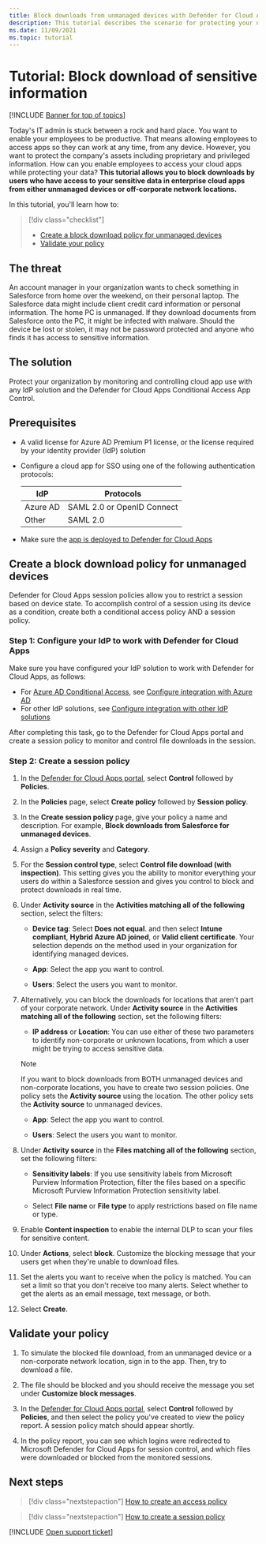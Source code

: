```yaml
---
title: Block downloads from unmanaged devices with Defender for Cloud Apps Conditional Access App Control tutorial
description: This tutorial describes the scenario for protecting your organization against downloads of sensitive data by unmanaged devices using Azure AD reverse proxy capabilities.
ms.date: 11/09/2021
ms.topic: tutorial
---
```

# Tutorial: Block download of sensitive information

[!INCLUDE [Banner for top of topics](includes/banner.md)]

Today's IT admin is stuck between a rock and hard place. You want to enable your employees to be productive. That means allowing employees to access apps so they can work at any time, from any device. However, you want to protect the company's assets including proprietary and privileged information. How can you enable employees to access your cloud apps while protecting your data? **This tutorial allows you to block downloads by users who have access to your sensitive data in enterprise cloud apps from either unmanaged devices or off-corporate network locations.**

In this tutorial, you'll learn how to:

> [!div class="checklist"]
>
> - [Create a block download policy for unmanaged devices](#create-a-block-download-policy-for-unmanaged-devices)
> - [Validate your policy](#validate-your-policy)

## The threat

An account manager in your organization wants to check something in Salesforce from home over the weekend, on their personal laptop. The Salesforce data might include client credit card information or personal information. The home PC is unmanaged. If they download documents from Salesforce onto the PC, it might be infected with malware. Should the device be lost or stolen, it may not be password protected and anyone who finds it has access to sensitive information.

## The solution

Protect your organization by monitoring and controlling cloud app use with any IdP solution and the Defender for Cloud Apps Conditional Access App Control.

## Prerequisites

- A valid license for Azure AD Premium P1 license, or the license required by your identity provider (IdP) solution
- Configure a cloud app for SSO using one of the following authentication protocols:

    |IdP|Protocols|
    |---|---|
    |Azure AD|SAML 2.0 or OpenID Connect|
    |Other|SAML 2.0|
- Make sure the [app is deployed to Defender for Cloud Apps](proxy-deployment-aad.md)

## Create a block download policy for unmanaged devices

Defender for Cloud Apps session policies allow you to restrict a session based on device state. To accomplish control of a session using its device as a condition, create both a conditional access policy AND a session policy.

### Step 1: Configure your IdP to work with Defender for Cloud Apps

Make sure you have configured your IdP solution to work with Defender for Cloud Apps, as follows:

- For [Azure AD Conditional Access](/azure/active-directory/conditional-access/overview), see [Configure integration with Azure AD](proxy-deployment-aad.md#configure-integration-with-azure-ad)
- For other IdP solutions, see [Configure integration with other IdP solutions](proxy-deployment-featured-idp.md#configure-integration-with-other-idp-solutions)

After completing this task, go to the Defender for Cloud Apps portal and create a session policy to monitor and control file downloads in the session.

### Step 2: Create a session policy

1. In the [Defender for Cloud Apps portal](https://portal.cloudappsecurity.com/), select **Control** followed by **Policies**.

1. In the **Policies** page, select **Create policy** followed by **Session policy**.

1. In the **Create session policy** page, give your policy a name and description. For example, **Block downloads from Salesforce for unmanaged devices**.

1. Assign a **Policy severity** and **Category**.

1. For the **Session control type**, select **Control file download (with inspection)**. This setting gives you the ability to monitor everything your users do within a Salesforce session and gives you control to block and protect downloads in real time.

1. Under **Activity source** in the **Activities matching all of the following** section, select the filters:

    - **Device tag**: Select **Does not equal**. and then select **Intune compliant**, **Hybrid Azure AD joined**, or **Valid client certificate**. Your selection depends on the method used in your organization for identifying managed devices.

    - **App**: Select the app you want to control.

    - **Users**: Select the users you want to monitor.

1. Alternatively, you can block the downloads for locations that aren't part of your corporate network. Under **Activity source** in the **Activities matching all of the following** section, set the following filters:

    - **IP address** or **Location**: You can use either of these two parameters to identify non-corporate or unknown locations, from which a user might be trying to access sensitive data.

     > [!NOTE]
     > If you want to block downloads from BOTH unmanaged devices and non-corporate locations, you have to create two session policies. One policy sets the **Activity source** using the location. The other policy sets the **Activity source** to unmanaged devices.

    - **App**: Select the app you want to control.

    - **Users**: Select the users you want to monitor.

1. Under **Activity source** in the **Files matching all of the following** section, set the following filters:

    - **Sensitivity labels**: If you use sensitivity labels from Microsoft Purview Information Protection, filter the files based on a specific Microsoft Purview Information Protection sensitivity label.

    - Select **File name** or **File type** to apply restrictions based on file name or type.
1. Enable **Content inspection** to enable the internal DLP to scan your files for sensitive content.

1. Under **Actions**, select **block**. Customize the blocking message that your users get when they're unable to download files.

1. Set the alerts you want to receive when the policy is matched. You can set a limit so that you don't receive too many alerts. Select whether to get the alerts as an email message, text message, or both.

1. Select **Create**.

## Validate your policy

1. To simulate the blocked file download, from an unmanaged device or a non-corporate network location, sign in to the app. Then, try to download a file.

1. The file should be blocked and you should receive the message you set under **Customize block messages**.

1. In the [Defender for Cloud Apps portal](https://portal.cloudappsecurity.com/), select **Control** followed by **Policies**, and then select the policy you've created to view the policy report. A session policy match should appear shortly.

1. In the policy report, you can see which logins were redirected to Microsoft Defender for Cloud Apps for session control, and which files were downloaded or blocked from the monitored sessions.

## Next steps

> [!div class="nextstepaction"]
> [How to create an access policy](access-policy-aad.md)

> [!div class="nextstepaction"]
> [How to create a session policy](session-policy-aad.md)

[!INCLUDE [Open support ticket](includes/support.md)]
